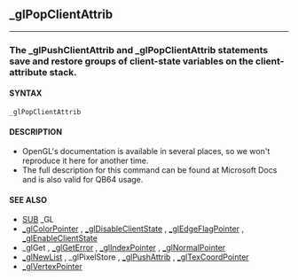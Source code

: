 ## _glPopClientAttrib
---

### The _glPushClientAttrib and _glPopClientAttrib statements save and restore groups of client-state variables on the client-attribute stack.

#### SYNTAX

`_glPopClientAttrib`

#### DESCRIPTION
* OpenGL's documentation is available in several places, so we won't reproduce it here for another time.
* The full description for this command can be found at Microsoft Docs and is also valid for QB64 usage.


#### SEE ALSO
* [SUB](./SUB.md) _GL
* [_glColorPointer](./_glColorPointer.md) , [_glDisableClientState](./_glDisableClientState.md) , [_glEdgeFlagPointer](./_glEdgeFlagPointer.md) , [_glEnableClientState](./_glEnableClientState.md)
* _glGet , [_glGetError](./_glGetError.md) , [_glIndexPointer](./_glIndexPointer.md) , [_glNormalPointer](./_glNormalPointer.md)
* [_glNewList](./_glNewList.md) , _glPixelStore , [_glPushAttrib](./_glPushAttrib.md) , [_glTexCoordPointer](./_glTexCoordPointer.md)
* [_glVertexPointer](./_glVertexPointer.md)
